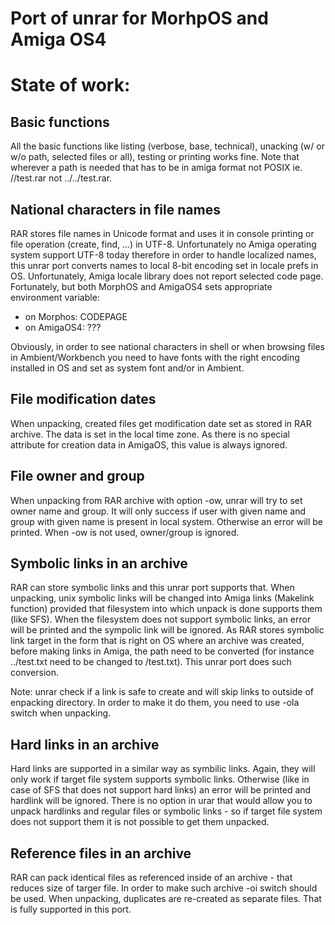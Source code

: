 # Port of unrar for MorhpOS and Amiga OS4

<h1>State of work:</h1>

<h2>Basic functions</h2>

All the basic functions like listing (verbose, base, technical), unacking (w/ or w/o path, selected files or all), testing or printing works fine. Note that wherever a path is needed that has to be in amiga format not POSIX ie. //test.rar not ../../test.rar.

<h2>National characters in file names</h2>

RAR stores file names in Unicode format and uses it in console printing or file operation (create, find, ...) in UTF-8. Unfortunately no Amiga operating system support UTF-8 today therefore in order to handle localized names, this unrar port converts names to local 8-bit encoding set in locale prefs in OS. Unfortunately, Amiga locale library does not report selected code page. Fortunately, but both MorphOS and AmigaOS4 sets appropriate environment variable:
* on Morphos: CODEPAGE
* on AmigaOS4: ???

Obviously, in order to see national characters in shell or when browsing files in Ambient/Workbench you need to have fonts with the right encoding installed in OS and set as system font and/or in Ambient.

<h2>File modification dates</h2>

When unpacking, created files get modification date set as stored in RAR archive. The data is set in the local time zone. As there is no special attribute for creation data in AmigaOS, this value is always ignored.

<h2>File owner and group</h2>

When unpacking from RAR archive with option -ow, unrar will try to set owner name and group. It will only success if user with given name and group with given name is present in local system. Otherwise an error will be printed. When -ow is not used, owner/group is ignored.

<h2>Symbolic links in an archive</h2>

RAR can store symbolic links and this unrar port supports that. When unpacking, unix symbolic links will be changed into Amiga links (Makelink function) provided that filesystem into which unpack is done supports them (like SFS). When the filesystem does not support symbolic links, an error will be printed and the sympolic link will be ignored.
As RAR stores symbolic link target in the form that is right on OS where an archive was created, before making links in Amiga, the path need to be converted (for instance ../test.txt need to be changed to /test.txt). This unrar port does such conversion.

Note: unrar check if a link is safe to create and will skip links to outside of enpacking directory. In order to make it do them, you need to use -ola switch when unpacking.

<h2>Hard links in an archive</h2>

Hard links are supported in a similar way as symbilic links. Again, they will only work if target file system supports symbolic links. Otherwise (like in case of SFS that does not support hard links) an error will be printed and hardlink will be ignored. There is no option in urar that would allow you to unpack hardlinks and regular files or symbolic links - so if target file system does not support them it is not possible to get them unpacked. 

<h2>Reference files in an archive</h2>

RAR can pack identical files as referenced inside of an archive - that reduces size of targer file. In order to make such archive -oi switch should be used. When unpacking, duplicates are re-created as separate files. That is fully supported in this port.
